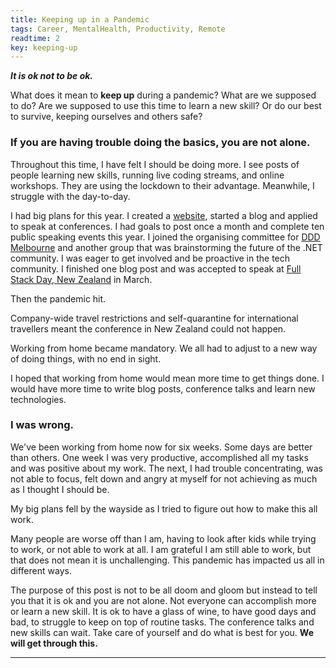 ```yaml
---
title: Keeping up in a Pandemic
tags: Career, MentalHealth, Productivity, Remote
readtime: 2
key: keeping-up
---
```


**_It is ok not to be ok._**

What does it mean to __keep up__ during a pandemic? What are we supposed to do? Are we supposed to use this time to learn a new skill? Or do our best to survive, keeping ourselves and others safe?

### If you are having trouble doing the basics, you are not alone.

Throughout this time, I have felt I should be doing more. I see posts of people learning new skills, running live coding streams, and online workshops. They are using the lockdown to their advantage. Meanwhile, I struggle with the day-to-day.

I had big plans for this year. I created a [website](https://melissahoughton.dev), started a blog and applied to speak at conferences. I had goals to post once a month and complete ten public speaking events this year. I joined the organising committee for [DDD Melbourne](https://www.dddmelbourne.com/) and another group that was brainstorming the future of the .NET community. I was eager to get involved and be proactive in the tech community. I finished one blog post and was accepted to speak at [Full Stack Day, New Zealand](https://www.fullstackday.com/2020/) in March.

Then the pandemic hit.

Company-wide travel restrictions and self-quarantine for international travellers meant the conference in New Zealand could not happen.

Working from home became mandatory. We all had to adjust to a new way of doing things, with no end in sight.

I hoped that working from home would mean more time to get things done. I would have more time to write blog posts, conference talks and learn new technologies.


### I was wrong.

We've been working from home now for six weeks. Some days are better than others. One week I was very productive, accomplished all my tasks and was positive about my work. The next, I had trouble concentrating, was not able to focus, felt down and angry at myself for not achieving as much as I thought I should be.

My big plans fell by the wayside as I tried to figure out how to make this all work.

Many people are worse off than I am, having to look after kids while trying to work, or not able to work at all. I am grateful I am still able to work, but that does not mean it is unchallenging. This pandemic has impacted us all in different ways.

The purpose of this post is not to be all doom and gloom but instead to tell you that it is ok and you are not alone. Not everyone can accomplish more or learn a new skill. It is ok to have a glass of wine, to have good days and bad, to struggle to keep on top of routine tasks. The conference talks and new skills can wait. Take care of yourself and do what is best for you. **We will get through this.**

***
